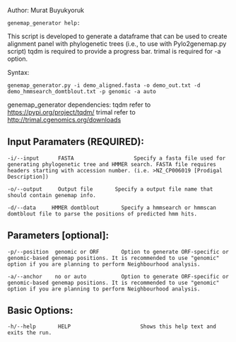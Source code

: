 Author: Murat Buyukyoruk
       
    genemap_generator help:

This script is developed to generate a dataframe that can be used to create alignment panel with phylogenetic trees (i.e., to use with Pylo2genemap.py script)
tqdm is required to provide a progress bar.
trimal is required for -a option.

Syntax:

    genemap_generator.py -i demo_aligned.fasta -o demo_out.txt -d demo_hmmsearch_domtblout.txt -p genomic -a auto

genemap_generator dependencies:
	tqdm                            refer to https://pypi.org/project/tqdm/
	trimal                          refer to http://trimal.cgenomics.org/downloads

Input Paramaters (REQUIRED):
----------------------------
	-i/--input		FASTA			        Specify a fasta file used for generating phylogenetic tree and HMMER search. FASTA file requires headers starting with accession number. (i.e. >NZ_CP006019 [Prodigal Description])

	-o/--output		Output file	      Specify a output file name that should contain genemap info.

	-d/--data     HMMER domtblout		Specify a hmmsearch or hmmscan domtblout file to parse the positions of predicted hmm hits.

Parameters [optional]:
----------------------

	-p/--position  genomic or ORF		Option to generate ORF-specific or genomic-based genemap positions. It is recommended to use "genomic" option if you are planning to perform Neighbourhood analysis.

	-a/--anchor    no or auto		    Option to generate ORF-specific or genomic-based genemap positions. It is recommended to use "genomic" option if you are planning to perform Neighbourhood analysis.

Basic Options:
--------------
	-h/--help		HELP			          Shows this help text and exits the run.
